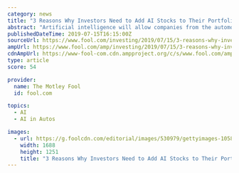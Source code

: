 ```yaml
---
category: news
title: "3 Reasons Why Investors Need to Add AI Stocks to Their Portfolio"
abstract: "Artificial intelligence will allow companies from the automotive ... Already, Alphabet's self-driving car subsidiary, Waymo, has logged more than 11 million autonomous miles on real roads and 10 billion miles in simulations. Late last year, it became ..."
publishedDateTime: 2019-07-15T16:15:00Z
sourceUrl: https://www.fool.com/investing/2019/07/15/3-reasons-why-investors-need-to-add-ai-stocks-to-t.aspx
ampUrl: https://www.fool.com/amp/investing/2019/07/15/3-reasons-why-investors-need-to-add-ai-stocks-to-t.aspx
cdnAmpUrl: https://www-fool-com.cdn.ampproject.org/c/s/www.fool.com/amp/investing/2019/07/15/3-reasons-why-investors-need-to-add-ai-stocks-to-t.aspx
type: article
score: 54

provider:
  name: The Motley Fool
  id: fool.com

topics:
  - AI
  - AI in Autos

images:
  - url: https://g.foolcdn.com/editorial/images/530979/gettyimages-1058474076.jpg
    width: 1688
    height: 1251
    title: "3 Reasons Why Investors Need to Add AI Stocks to Their Portfolio"
---
```

